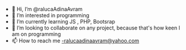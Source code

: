 - 👋 Hi, I’m @ralucaAdinaAvram
- 👀 I’m interested in programming
- 🌱 I’m currently learning JS , PHP, Bootsrap
- 💞️ I’m looking to collaborate on any project, because that's how keen I am on programming
- 📫 How to reach me -ralucaadinaavram@yahoo.com

<!---
ralucaAdinaAvram/ralucaAdinaAvram is a ✨ special ✨ repository because its `README.md` (this file) appears on your GitHub profile.
You can click the Preview link to take a look at your changes.
--->
